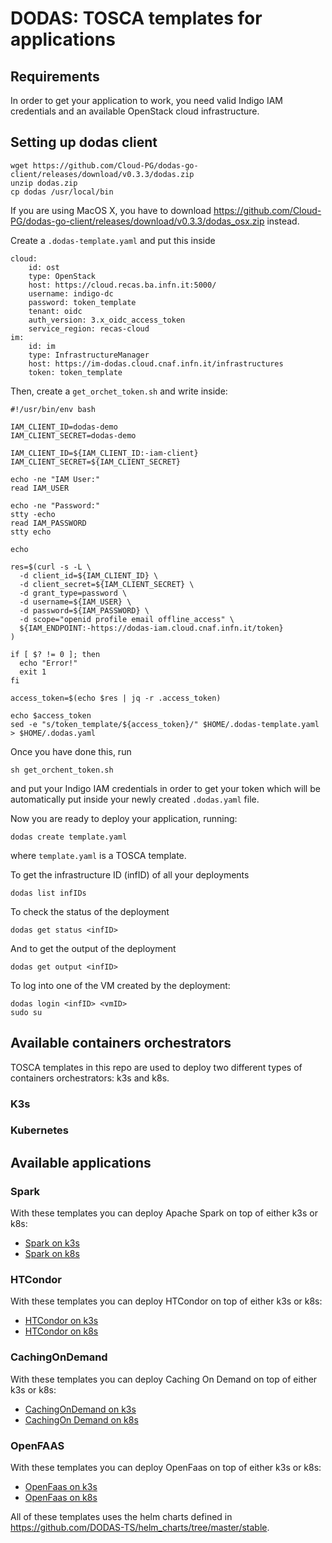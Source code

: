 # DODAS: TOSCA templates for applications

## Requirements
In order to get your application to work, you need valid Indigo IAM credentials and an available OpenStack cloud infrastructure.

## Setting up dodas client
```
wget https://github.com/Cloud-PG/dodas-go-client/releases/download/v0.3.3/dodas.zip
unzip dodas.zip
cp dodas /usr/local/bin
```

If you are using MacOS X, you have to download https://github.com/Cloud-PG/dodas-go-client/releases/download/v0.3.3/dodas_osx.zip instead.


Create a ```.dodas-template.yaml``` and put this inside

```
cloud:
    id: ost
    type: OpenStack
    host: https://cloud.recas.ba.infn.it:5000/
    username: indigo-dc
    password: token_template
    tenant: oidc
    auth_version: 3.x_oidc_access_token
    service_region: recas-cloud
im:
    id: im
    type: InfrastructureManager
    host: https://im-dodas.cloud.cnaf.infn.it/infrastructures
    token: token_template
```

Then, create a ```get_orchet_token.sh``` and write inside:

```
#!/usr/bin/env bash

IAM_CLIENT_ID=dodas-demo
IAM_CLIENT_SECRET=dodas-demo

IAM_CLIENT_ID=${IAM_CLIENT_ID:-iam-client}
IAM_CLIENT_SECRET=${IAM_CLIENT_SECRET}

echo -ne "IAM User:"
read IAM_USER

echo -ne "Password:"
stty -echo
read IAM_PASSWORD
stty echo

echo

res=$(curl -s -L \
  -d client_id=${IAM_CLIENT_ID} \
  -d client_secret=${IAM_CLIENT_SECRET} \
  -d grant_type=password \
  -d username=${IAM_USER} \
  -d password=${IAM_PASSWORD} \
  -d scope="openid profile email offline_access" \
  ${IAM_ENDPOINT:-https://dodas-iam.cloud.cnaf.infn.it/token}
)

if [ $? != 0 ]; then
  echo "Error!"
  exit 1
fi

access_token=$(echo $res | jq -r .access_token)

echo $access_token
sed -e "s/token_template/${access_token}/" $HOME/.dodas-template.yaml > $HOME/.dodas.yaml
```

Once you have done this, run

```
sh get_orchent_token.sh
```

and put your Indigo IAM credentials in order to get your token which will be automatically put inside your newly created ```.dodas.yaml``` file. 

Now you are ready to deploy your application, running:

```
dodas create template.yaml
```

where ```template.yaml``` is a TOSCA template.


To get the infrastructure ID (infID) of all your deployments

```
dodas list infIDs
````

To check the status of the deployment
```
dodas get status <infID>
```

And to get the output of the deployment
```
dodas get output <infID>
```

To log into one of the VM created by the deployment:
```
dodas login <infID> <vmID>
sudo su
```

## Available containers orchestrators

TOSCA templates in this repo are used to deploy two different types of containers orchestrators: k3s and k8s.

### K3s

### Kubernetes

## Available applications

### Spark
With these templates you can deploy Apache Spark on top of either k3s or k8s:
- [Spark on k3s](templates/applications/k3s/template-spark.yml)
- [Spark on k8s](templates/applications/k8s/template-spark.yml)
### HTCondor
With these templates you can deploy HTCondor on top of either k3s or k8s:
- [HTCondor on k3s](templates/applications/k3s/template-htcondor.yml)
- [HTCondor on k8s](templates/applications/k8s/template-htcondor.yml)
### CachingOnDemand
With these templates you can deploy Caching On Demand on top of either k3s or k8s:
- [CachingOnDemand on k3s](templates/applications/k3s/template-cachingondemand.yml)
- [CachingOn Demand on k8s](templates/applications/k8s/template-cachingondemand.yml)
### OpenFAAS
With these templates you can deploy OpenFaas on top of either k3s or k8s:
- [OpenFaas on k3s](templates/applications/k3s/template-openfaas.yml)
- [OpenFaas on k8s](templates/applications/k8s/template-openfaas.yml)

All of these templates uses the helm charts defined in https://github.com/DODAS-TS/helm_charts/tree/master/stable.